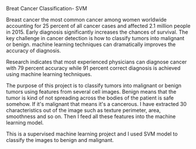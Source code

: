 Breat Cancer Classification- SVM

Breast cancer the most common cancer among women worldwide accounting for 25 percent of all cancer cases and affected 2.1 million people in 2015. Early diagnosis significantly increases the chances of survival. The key challenge in cancer detection is how to classify tumors into malignant or benign. machine learning techniques can dramatically improves the accuracy of diagnosis.

Research indicates that most experienced physicians can diagnose cancer with 79 percent accuracy while 91 percent correct diagnosis is achieved using machine learning techniques.

The purpose of this project is to classify tumors into malignant or benign tumors using features from several cell images. Benign means that the tumor is kind of not spreading across the bodies of the patient is safe somehow. If it's malignant that means it's a cancerous.
I have extracted 30 characteristics out of the image such as texture perimeter, area, smoothness and so on. Then I feed all these features into the  machine learning model.

This is a supervised machine learning project and I used SVM model to classify the images to benign and malignant.
